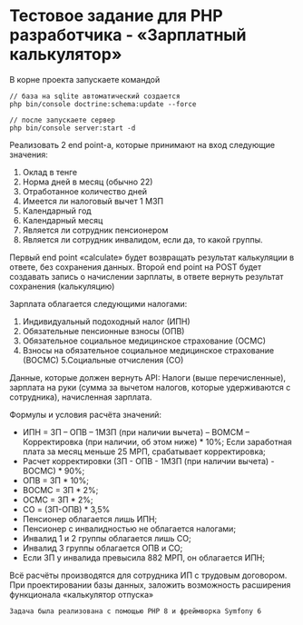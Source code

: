# Тестовое задание для PHP разработчика - «Зарплатный калькулятор»

В корне проекта запускаете командой
```shell
// база на sqlite автоматический создается
php bin/console doctrine:schema:update --force

// после запускаете сервер
php bin/console server:start -d
```

Реализовать 2 end point-а, которые принимают на вход следующие значения:
1. Оклад в тенге
2. Норма дней в месяц (обычно 22)
3. Отработанное количество дней
4. Имеется ли налоговый вычет 1 МЗП
5. Календарный год
6. Календарный месяц
8. Является ли сотрудник пенсионером
9. Является ли сотрудник инвалидом, если да, то какой группы.

Первый end point «calculate» будет возвращать результат калькуляции в ответе, без сохранения данных.
Второй end point на POST будет создавать запись о начислении зарплаты, в ответе вернуть результат сохранения (калькуляцию)

Зарплата облагается следующими налогами:
1. Индивидуальный подоходный налог (ИПН)
2. Обязательные пенсионные взносы (ОПВ)
3. Обязательное социальное медицинское страхование (ОСМС)
4. Взносы на обязательное социальное медицинское cтрахование (ВОСМС)
5.Социальные отчисления (СО)

Данные, которые должен вернуть API: Налоги (выше перечисленные), зарплата на руки (сумма за вычетом налогов, которые удерживаются с сотрудника), начисленная зарплата.

Формулы и условия расчёта значений:
* ИПН = ЗП – ОПВ – 1МЗП (при наличии вычета) – ВОМСМ – Корректировка (при наличии, об этом ниже) * 10%; Если заработная плата за месяц меньше 25 МРП, срабатывает корректировка;
* Расчет корректировки (ЗП - ОПВ - 1МЗП (при наличии вычета) - ВОСМС) * 90%;
* ОПВ = ЗП * 10%;
* ВОСМС = ЗП * 2%;
* ОСМС = ЗП * 2%;
* СО = (ЗП-ОПВ) * 3,5%
* Пенсионер облагается лишь ИПН;
* Пенсионер с инвалидностью не облагается налогами;
* Инвалид 1 и 2 группы облагается лишь СО;
* Инвалид 3 группы облагается ОПВ и СО;
* Если ЗП у инвалида превысила 882 МРП, он облагается ИПН;

Всё расчёты производятся для сотрудника ИП с трудовым договором.
При проектировании базы данных, заложить возможность расширения функционала «калькулятор отпуска»

```
Задача была реализована с помощью PHP 8 и фреймворка Symfony 6
```
